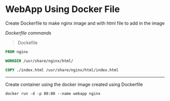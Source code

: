 # WebApp Using Docker File
Create Dockerfile to make nginx image and with html file to add in the image

<i>Dockerfile commands</i>

> Dockefile

``` dockerfile
FROM nginx

WORKDIR /usr/share/nginx/html/ 

COPY ./index.html /usr/share/nginx/html/index.html
```
<hr>
Create container using the docker image created using Dockerfile

``` docker
docker run -d -p 80:80 --name webapp nginx
```